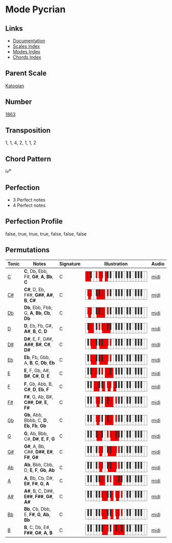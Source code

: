 # Mode Pycrian

## Links

- [Documentation](README.md)
- [Scales Index](Scales.md)
- [Modes Index](Modes.md)
- [Chords Index](Chords.md)

## Parent Scale

[Katogian](ScaleKatogian.md)

## Number

[1863](https://ianring.com/musictheory/scales/1863)

## Transposition

1, 1, 4, 2, 1, 1, 2

## Chord Pattern

iv⁰

## Perfection

- 3 Perfect notes
- 4 Perfect notes

## Perfection Profile

false, true, true, true, false, false, false

## Permutations

| Tonic | Notes | Signature | Illustration | Audio |
|-------|-------|-----------|--------------|-------|
| [C](ModeCNaturalPycrian.md) | **C**, Db, Ebb, F#, **G#**, **A**, **Bb**, **C** | C | ![CNaturalPycrian](ModeCNaturalPycrian.png) | [midi](https://github.com/edipermadi/music/blob/main/docs/ModeCNaturalPycrian.mid?raw=true) |
| [C#](ModeCSharpPycrian.md) | **C#**, D, Eb, F##, **G##**, **A#**, **B**, **C#** | C | ![CSharpPycrian](ModeCSharpPycrian.png) | [midi](https://github.com/edipermadi/music/blob/main/docs/ModeCSharpPycrian.mid?raw=true) |
| [Db](ModeDFlatPycrian.md) | **Db**, Ebb, Fbb, G, **A**, **Bb**, **Cb**, **Db** | C | ![DFlatPycrian](ModeDFlatPycrian.png) | [midi](https://github.com/edipermadi/music/blob/main/docs/ModeDFlatPycrian.mid?raw=true) |
| [D](ModeDNaturalPycrian.md) | **D**, Eb, Fb, G#, **A#**, **B**, **C**, **D** | C | ![DNaturalPycrian](ModeDNaturalPycrian.png) | [midi](https://github.com/edipermadi/music/blob/main/docs/ModeDNaturalPycrian.mid?raw=true) |
| [D#](ModeDSharpPycrian.md) | **D#**, E, F, G##, **A##**, **B#**, **C#**, **D#** | C | ![DSharpPycrian](ModeDSharpPycrian.png) | [midi](https://github.com/edipermadi/music/blob/main/docs/ModeDSharpPycrian.mid?raw=true) |
| [Eb](ModeEFlatPycrian.md) | **Eb**, Fb, Gbb, A, **B**, **C**, **Db**, **Eb** | C | ![EFlatPycrian](ModeEFlatPycrian.png) | [midi](https://github.com/edipermadi/music/blob/main/docs/ModeEFlatPycrian.mid?raw=true) |
| [E](ModeENaturalPycrian.md) | **E**, F, Gb, A#, **B#**, **C#**, **D**, **E** | C | ![ENaturalPycrian](ModeENaturalPycrian.png) | [midi](https://github.com/edipermadi/music/blob/main/docs/ModeENaturalPycrian.mid?raw=true) |
| [F](ModeFNaturalPycrian.md) | **F**, Gb, Abb, B, **C#**, **D**, **Eb**, **F** | C | ![FNaturalPycrian](ModeFNaturalPycrian.png) | [midi](https://github.com/edipermadi/music/blob/main/docs/ModeFNaturalPycrian.mid?raw=true) |
| [F#](ModeFSharpPycrian.md) | **F#**, G, Ab, B#, **C##**, **D#**, **E**, **F#** | C | ![FSharpPycrian](ModeFSharpPycrian.png) | [midi](https://github.com/edipermadi/music/blob/main/docs/ModeFSharpPycrian.mid?raw=true) |
| [Gb](ModeGFlatPycrian.md) | **Gb**, Abb, Bbbb, C, **D**, **Eb**, **Fb**, **Gb** | C | ![GFlatPycrian](ModeGFlatPycrian.png) | [midi](https://github.com/edipermadi/music/blob/main/docs/ModeGFlatPycrian.mid?raw=true) |
| [G](ModeGNaturalPycrian.md) | **G**, Ab, Bbb, C#, **D#**, **E**, **F**, **G** | C | ![GNaturalPycrian](ModeGNaturalPycrian.png) | [midi](https://github.com/edipermadi/music/blob/main/docs/ModeGNaturalPycrian.mid?raw=true) |
| [G#](ModeGSharpPycrian.md) | **G#**, A, Bb, C##, **D##**, **E#**, **F#**, **G#** | C | ![GSharpPycrian](ModeGSharpPycrian.png) | [midi](https://github.com/edipermadi/music/blob/main/docs/ModeGSharpPycrian.mid?raw=true) |
| [Ab](ModeAFlatPycrian.md) | **Ab**, Bbb, Cbb, D, **E**, **F**, **Gb**, **Ab** | C | ![AFlatPycrian](ModeAFlatPycrian.png) | [midi](https://github.com/edipermadi/music/blob/main/docs/ModeAFlatPycrian.mid?raw=true) |
| [A](ModeANaturalPycrian.md) | **A**, Bb, Cb, D#, **E#**, **F#**, **G**, **A** | C | ![ANaturalPycrian](ModeANaturalPycrian.png) | [midi](https://github.com/edipermadi/music/blob/main/docs/ModeANaturalPycrian.mid?raw=true) |
| [A#](ModeASharpPycrian.md) | **A#**, B, C, D##, **E##**, **F##**, **G#**, **A#** | C | ![ASharpPycrian](ModeASharpPycrian.png) | [midi](https://github.com/edipermadi/music/blob/main/docs/ModeASharpPycrian.mid?raw=true) |
| [Bb](ModeBFlatPycrian.md) | **Bb**, Cb, Dbb, E, **F#**, **G**, **Ab**, **Bb** | C | ![BFlatPycrian](ModeBFlatPycrian.png) | [midi](https://github.com/edipermadi/music/blob/main/docs/ModeBFlatPycrian.mid?raw=true) |
| [B](ModeBNaturalPycrian.md) | **B**, C, Db, E#, **F##**, **G#**, **A**, **B** | C | ![BNaturalPycrian](ModeBNaturalPycrian.png) | [midi](https://github.com/edipermadi/music/blob/main/docs/ModeBNaturalPycrian.mid?raw=true) |
